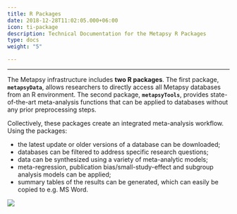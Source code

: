 ```yaml
---
title: R Packages
date: 2018-12-28T11:02:05.000+06:00
icon: ti-package
description: Technical Documentation for the Metapsy R Packages
type: docs
weight: "5"

---
```

***

The Metapsy infrastructure includes **two R packages**. The first package, **`metapsyData`**, allows researchers to directly access all Metapsy databases from an R environment. The second package, **`metapsyTools`**, provides state-of-the-art meta-analysis functions that can be applied to databases without any prior preprocessing steps.

Collectively, these packages create an integrated meta-analysis workflow. Using the packages:

* the latest update or older versions of a database can be downloaded;
* databases can be filtered to address specific research questions;
* data can be synthesized using a variety of meta-analytic models;
* meta-regression, publication bias/small-study-effect and subgroup analysis models can be applied;
* summary tables of the results can be generated, which can easily be copied to e.g. MS Word.

![](/uploads/flow-r.png)

<br></br>